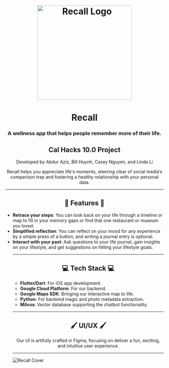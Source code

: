 <h1 align="center"> <img align="center" src="https://i.imgur.com/Xvg4OXj.png" alt="Recall Logo" width=300 style="display: block; margin: 0 auto;"> </h1>
<h1 align="center"> Recall </h1>
<h3 align="center"> A wellness app that helps people remember more of their life. </h3>

<h2 align="center"> Cal Hacks 10.0 Project</h2>
<p align="center">Developed by Abdur Aziz, Bill Huynh, Casey Nguyen, and Linda Li</p>

<p align="center"> Recall helps you appreciate life's moments, steering clear of social media’s comparison trap and fostering a healthy relationship with your personal data.</p>

---

<h2 align="center">🚀 Features 🚀</h2>
<ul>
  <li><strong>Retrace your steps</strong>:  You can look back on your life through a timeline or map to fill in your memory gaps  or find that one restaurant or museum you loved.</li>
  <li><strong>Simplified reflection</strong>: You can reflect on your mood for any experience by a simple press of a button, and writing a journal entry is optional.</li>
  <li><strong>Interact with your past</strong>:  Ask questions to your life journal, gain insights on your lifestyle, and get suggestions on hitting your lifestyle goals.</li>

---

<h2 align="center">💻 Tech Stack 💻</h2>
<ul>
  <li><strong>Flutter/Dart</strong>: For iOS app development.</li>
  <li><strong>Google Cloud Platform</strong>: For our backend.</li>
  <li><strong>Google Maps SDK</strong>: Bringing our interactive map to life.</li>
  <li><strong>Python</strong>: For backend magic and photo metadata extraction.</li>
  <li><strong>Milvus</strong>: Vector database supporting the chatbot functionality.</li>
</ul>

---

<h2 align="center">🖌️ UI/UX 🖌️</h2>
<p align="center">Our UI is artifully crafted in Figma, focusing on deliver a fun, exciting, and intuitive user experience.</p>

---

<img align="center" src="https://i.imgur.com/swTydbY.png" alt="Recall Cover" style="display: block; margin: 0 auto;">
